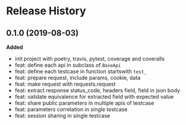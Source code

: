 # Release History

## 0.1.0 (2019-08-03)

**Added**

- init project with poetry, travis, pytest, coverage and coveralls
- feat: define each api in subclass of `BaseApi`
- feat: define each testcase in function startswith `test_`
- feat: prepare request, include params, cookie, data
- feat: make request with requests.request
- feat: extract response status_code, headers field, field in json body
- feat: validate equivalence for extracted field with expected value
- feat: share public parameters in multiple apis of testcase
- feat: parameters correlation in single testcase
- feat: session sharing in single testcase
